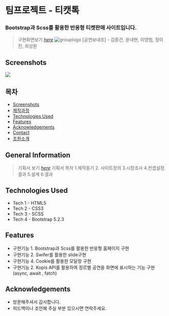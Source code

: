 # 팀프로젝트 - 티캣톡 
### Bootstrap과 Scss를 활용한 반응형 티켓판매 사이트입니다.
> 구현화면보기 [_here_](https://ejin1018.github.io/ticatalk/)
![grouplogo](https://ejin1018.github.io/ticatalk/blob/main/img/tkt-logo.svg)
[공연보내조] - 김종건, 윤내현, 이영범, 정이진, 최성원
## Screenshots
![](https://ejin1018.github.io/ticatalk/blob/main/img/teamproject1.jpg)
## 목차
* [Screenshots](#screenshots)
* [제작과정](#general-information)
* [Technologies Used](#technologies-used)
* [Features](#features)
* [Acknowledgements](#acknowledgements)
* [Contact](#contact)
* [조원소개](#member)
## General Information
> 기획서 보기 [_here_](https://ejin1018.github.io/ticatalk/blob/main/ticatalk-proposal.pdf)
> 기획서 목차
1.제작동기 2. 사이트정의 3.시장조사 4.컨셉설정결과 5.설계 6.결과
## Technologies Used
- Tech 1 - HTML5
- Tech 2 - CSS3
- Tech 3 - SCSS
- Tech 4 - Bootstrap 5.2.3
## Features
- 구현기능 1. Bootstrap과 Scss를 활용한 반응형 홈페이지 구현
- 구현기능 2. Swifer를 활용한 slide구현
- 구현기능 4. Cookie를 활용한 모달창 구현
- 구현기능 2. Kopis API를 활용하여 장르별 공연을 화면에 표시하는 기능 구현(async, await , fatch)
## Acknowledgements
- 방문해주셔서 감사합니다.
- 피드백이나 조언해 주실 부분 있으시면 연락주세요.